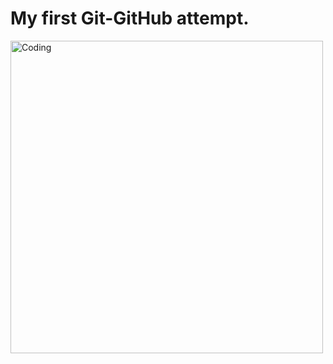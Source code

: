 
# My first Git-GitHub attempt.  
<img align="center" alt="Coding" width="500" src="https://media.tenor.com/A15H8E1VUh8AAAAC/github-cat.gif">

